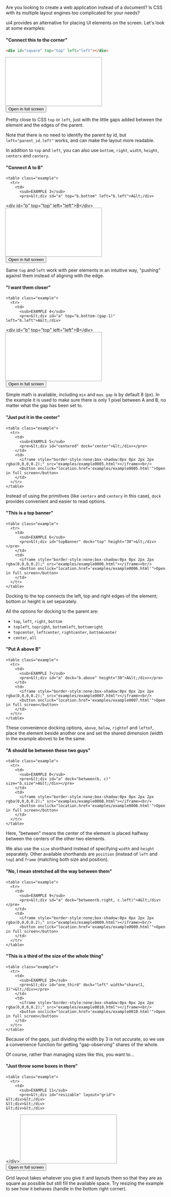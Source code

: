 Are you looking to create a web application instead of a document?
Is CSS with its multiple layout engines too complicated for your needs? 

ui4 provides an alternative for placing UI elements on the screen. Let's look at some examples:

#### "Connect this to the corner"

<div>

```html
<div id="square" top="top" left="left"></div>
```

</div>

<iframe style="border-style:none;box-shadow:0px 0px 2px 2px rgba(0,0,0,0.2);" src="examples/example0002.html"></iframe><br/>
<button onclick="location.href='examples/example0002.html'">Open in full screen</button>

Pretty close to CSS `top` or `left`, just with the little gaps added between the element and the
edges of the parent.

Note that there is no need to identify the parent by id, but `left="parent_id.left"` works, and can
make the layout more readable.

In addition to `top` and `left`, you can also use `bottom`, `right`, `width`, `height`, `centerx`
and `centery`.

#### "Connect A to B"


    <table class="example">
      <tr>
        <td>
          <sub>EXAMPLE 3</sub>
          <pre>&lt;div id="a" top="b.bottom" left="b.left">A&lt;/div>
&lt;div id="b" top="top" left="left">B&lt;/div></pre>
        </td>
        <td>
          <iframe style="border-style:none;box-shadow:0px 0px 2px 2px rgba(0,0,0,0.2);" src="examples/example0003.html"></iframe><br/>
          <button onclick="location.href='examples/example0003.html'">Open in full screen</button>
        </td>
      </tr>
    </table>

Same `top` and `left` work with peer elements in an intuitive way, "pushing" against them instead
of aligning with the edge.

#### "I want them closer"


    <table class="example">
      <tr>
        <td>
          <sub>EXAMPLE 4</sub>
          <pre>&lt;div id="a" top="b.bottom-(gap-1)" left="b.left">A&lt;/div>
&lt;div id="b" top="top" left="left">B&lt;/div></pre>
        </td>
        <td>
          <iframe style="border-style:none;box-shadow:0px 0px 2px 2px rgba(0,0,0,0.2);" src="examples/example0004.html"></iframe><br/>
          <button onclick="location.href='examples/example0004.html'">Open in full screen</button>
        </td>
      </tr>
    </table>

Simple math is available, including `min` and `max`. `gap` is by default 8 (px). In the example it
is used to make sure there is only 1 pixel between A and B, no matter what the gap has been set to.

#### "Just put it in the center"


    <table class="example">
      <tr>
        <td>
          <sub>EXAMPLE 5</sub>
          <pre>&lt;div id="centered" dock="center">&lt;/div></pre>
        </td>
        <td>
          <iframe style="border-style:none;box-shadow:0px 0px 2px 2px rgba(0,0,0,0.2);" src="examples/example0005.html"></iframe><br/>
          <button onclick="location.href='examples/example0005.html'">Open in full screen</button>
        </td>
      </tr>
    </table>

Instead of using the primitives (like `centerx` and `centery` in this case), `dock` provides
convenient and easier to read options.

#### "This is a top banner"


    <table class="example">
      <tr>
        <td>
          <sub>EXAMPLE 6</sub>
          <pre>&lt;div id="topBanner" dock="top" height="30">&lt;/div></pre>
        </td>
        <td>
          <iframe style="border-style:none;box-shadow:0px 0px 2px 2px rgba(0,0,0,0.2);" src="examples/example0006.html"></iframe><br/>
          <button onclick="location.href='examples/example0006.html'">Open in full screen</button>
        </td>
      </tr>
    </table>

Docking to the top connects the left, top and right edges of the element; bottom or height is set
separately.

All the options for docking to the parent are:
- `top`, `left`, `right`, `bottom`
- `topleft`, `topright`, `bottomleft`, `bottomright`
- `topcenter`, `leftcenter`, `rightcenter`, `bottomcenter`
- `center`, `all`

#### "Put A above B"


    <table class="example">
      <tr>
        <td>
          <sub>EXAMPLE 7</sub>
          <pre>&lt;div id="a" dock="b.above" height="30">A&lt;/div></pre>
        </td>
        <td>
          <iframe style="border-style:none;box-shadow:0px 0px 2px 2px rgba(0,0,0,0.2);" src="examples/example0007.html"></iframe><br/>
          <button onclick="location.href='examples/example0007.html'">Open in full screen</button>
        </td>
      </tr>
    </table>

These convenience docking options, `above`, `below`, `rightof` and `leftof`, place the element
beside another one and set the shared dimension (width in the example above) to be the same.

#### "A should be between these two guys"


    <table class="example">
      <tr>
        <td>
          <sub>EXAMPLE 8</sub>
          <pre>&lt;div id="a" dock="between(b, c)" size="b.size">A&lt;/div></pre>
        </td>
        <td>
          <iframe style="border-style:none;box-shadow:0px 0px 2px 2px rgba(0,0,0,0.2);" src="examples/example0008.html"></iframe><br/>
          <button onclick="location.href='examples/example0008.html'">Open in full screen</button>
        </td>
      </tr>
    </table>

Here, "between" means the center of the element is placed halfway between the centers of the other
two elements.

We also use the `size` shorthand instead of specifying `width` and `height` separately. Other
available shorthands are `position` (instead of `left` and `top`) and `frame` (matching both size
and position).

#### "No, I mean stretched all the way between them"


    <table class="example">
      <tr>
        <td>
          <sub>EXAMPLE 9</sub>
          <pre>&lt;div id="a" dock="between(b.right, c.left)">A&lt;/div></pre>
        </td>
        <td>
          <iframe style="border-style:none;box-shadow:0px 0px 2px 2px rgba(0,0,0,0.2);" src="examples/example0009.html"></iframe><br/>
          <button onclick="location.href='examples/example0009.html'">Open in full screen</button>
        </td>
      </tr>
    </table>

#### "This is a third of the size of the whole thing"


    <table class="example">
      <tr>
        <td>
          <sub>EXAMPLE 10</sub>
          <pre>&lt;div id="one_third" dock="left" width="share(1, 3)">&lt;/div></pre>
        </td>
        <td>
          <iframe style="border-style:none;box-shadow:0px 0px 2px 2px rgba(0,0,0,0.2);" src="examples/example0010.html"></iframe><br/>
          <button onclick="location.href='examples/example0010.html'">Open in full screen</button>
        </td>
      </tr>
    </table>

Because of the gaps, just dividing the width by 3 is not accurate, so we use a convenience function
for getting "gap-observing" shares of the whole.

Of course, rather than managing sizes like this, you want to...

#### "Just throw some boxes in there"


    <table class="example">
      <tr>
        <td>
          <sub>EXAMPLE 11</sub>
          <pre>&lt;div id="resizable" layout="grid">
    &lt;div>&lt;/div>
    &lt;div>&lt;/div>
    &lt;div>&lt;/div>
&lt;/div></pre>
        </td>
        <td>
          <iframe style="border-style:none;box-shadow:0px 0px 2px 2px rgba(0,0,0,0.2);" src="examples/example0011.html"></iframe><br/>
          <button onclick="location.href='examples/example0011.html'">Open in full screen</button>
        </td>
      </tr>
    </table>

Grid layout takes whatever you give it and layouts them so that they are as square as possible but
still fill the available space. Try resizing the example to see how it behaves (handle in the
bottom right corner).